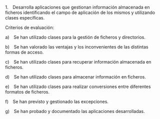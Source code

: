 1. Desarrolla aplicaciones que gestionan información almacenada en ficheros identificando el campo de aplicación de los mismos y utilizando clases específicas.

Criterios de evaluación:

a) Se han utilizado clases para la gestión de ficheros y directorios.

b) Se han valorado las ventajas y los inconvenientes de las distintas formas de acceso.

c) Se han utilizado clases para recuperar información almacenada en ficheros.

d) Se han utilizado clases para almacenar información en ficheros.

e) Se han utilizado clases para realizar conversiones entre diferentes formatos de ficheros.

f) Se han previsto y gestionado las excepciones.

g) Se han probado y documentado las aplicaciones desarrolladas.
